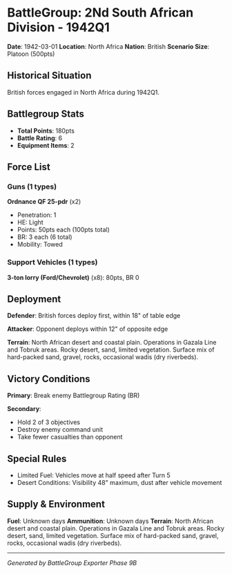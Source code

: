 # BattleGroup: 2Nd South African Division - 1942Q1

**Date**: 1942-03-01
**Location**: North Africa
**Nation**: British
**Scenario Size**: Platoon (500pts)

## Historical Situation

British forces engaged in North Africa during 1942Q1.

## Battlegroup Stats

- **Total Points**: 180pts
- **Battle Rating**: 6
- **Equipment Items**: 2

## Force List

### Guns (1 types)

**Ordnance QF 25-pdr** (x2)
- Penetration: 1
- HE: Light
- Points: 50pts each (100pts total)
- BR: 3 each (6 total)
- Mobility: Towed

### Support Vehicles (1 types)

**3-ton lorry (Ford/Chevrolet)** (x8): 80pts, BR 0

## Deployment

**Defender**: British forces deploy first, within 18" of table edge

**Attacker**: Opponent deploys within 12" of opposite edge

**Terrain**: North African desert and coastal plain. Operations in Gazala Line and Tobruk areas. Rocky desert, sand, limited vegetation. Surface mix of hard-packed sand, gravel, rocks, occasional wadis (dry riverbeds).

## Victory Conditions

**Primary**: Break enemy Battlegroup Rating (BR)

**Secondary**:
- Hold 2 of 3 objectives
- Destroy enemy command unit
- Take fewer casualties than opponent

## Special Rules

- Limited Fuel: Vehicles move at half speed after Turn 5
- Desert Conditions: Visibility 48" maximum, dust after vehicle movement

## Supply & Environment

**Fuel**: Unknown days
**Ammunition**: Unknown days
**Terrain**: North African desert and coastal plain. Operations in Gazala Line and Tobruk areas. Rocky desert, sand, limited vegetation. Surface mix of hard-packed sand, gravel, rocks, occasional wadis (dry riverbeds).

---

*Generated by BattleGroup Exporter Phase 9B*
